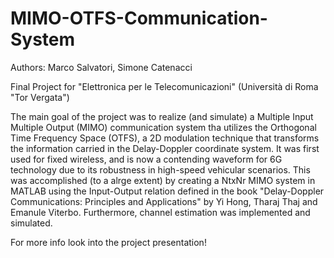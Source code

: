 # MIMO-OTFS-Communication-System
Authors: Marco Salvatori, Simone Catenacci

Final Project for "Elettronica per le Telecomunicazioni" (Università di Roma "Tor Vergata")

The main goal of the project was to realize (and simulate) a Multiple Input Multiple Output (MIMO) communication system tha utilizes the Orthogonal Time Frequency Space (OTFS), a 2D modulation technique that transforms the information carried in the Delay-Doppler coordinate system. It was first used for fixed wireless, and is now a contending waveform for 6G technology due to its robustness in high-speed vehicular scenarios.
This was accomplished (to a alrge extent) by creating a NtxNr MIMO system in MATLAB using the Input-Output relation defined in the book "Delay-Doppler Communications: Principles and Applications" by Yi Hong, Tharaj Thaj and Emanule Viterbo.
Furthermore, channel estimation was implemented and simulated.

For more info look into the project presentation!
